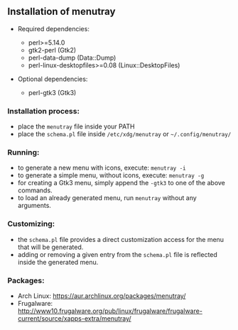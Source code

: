 ## Installation of menutray

* Required dependencies:

    - perl>=5.14.0
    - gtk2-perl (Gtk2)
    - perl-data-dump (Data::Dump)
    - perl-linux-desktopfiles>=0.08 (Linux::DesktopFiles)

* Optional dependencies:
    - perl-gtk3 (Gtk3)


### Installation process:

- place the `menutray` file inside your PATH
- place the `schema.pl` file inside `/etc/xdg/menutray` or `~/.config/menutray/`

### Running:

- to generate a new menu with icons, execute: `menutray -i`
- to generate a simple menu, without icons, execute: `menutray -g`
- for creating a Gtk3 menu, simply append the `-gtk3` to one of the above commands.
- to load an already generated menu, run `menutray` without any arguments.


### Customizing:

- the `schema.pl` file provides a direct customization access for the menu that will be generated.
- adding or removing a given entry from the `schema.pl` file is reflected inside the generated menu.

### Packages:

- Arch Linux: https://aur.archlinux.org/packages/menutray/
- Frugalware: http://www10.frugalware.org/pub/linux/frugalware/frugalware-current/source/xapps-extra/menutray/
